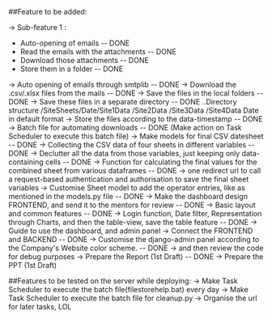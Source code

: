##Feature to be added:

-> Sub-feature 1 : 

 - Auto-opening of emails -- DONE
 - Read the emails with the attachments -- DONE
 - Download those attachments -- DONE
 - Store them in a folder -- DONE

-> Auto opening of emails through smtplib  -- DONE
-> Download the .csv/.xlsx files from the mails -- DONE
-> Save the files in the local folders -- DONE
-> Save these files in a separate directory -- DONE
    ..Directory structure
    /SiteSheets/Date/Site1Data
                    /Site2Data
                    /Site3Data
                    /Site4Data
                Date in default format
-> Store the files according to the data-timestamp -- DONE
-> Batch file for automating downloads -- DONE
   (Make action on Task Scheduler to execute this batch file)
-> Make models for final CSV datesheet -- DONE
-> Collecting the CSV data of four sheets in different variables -- DONE
-> Declutter all the data from those variables, just keeping only data-containing cells -- DONE
-> Function for calculating the final values for the combined sheet from various dataframes -- DONE
-> one redirect url to call a request-based authentication and authorisation to save the final sheet variables
-> Customise Sheet model to add the operator entries, like as mentioned in the models.py file -- DONE
-> Make the dashboard design FRONTEND, and send it to the mentors for review -- DONE
    -> Basic layout and common features -- DONE
    -> Login function, Date filter, Representation through Charts, and then the table-view, save the table feature -- DONE
    -> Guide to use the dashboard, and admin panel
-> Connect the FRONTEND and BACKEND -- DONE
-> Customise the django-admin panel according to the Company's Website color scheme. -- DONE
-> and then review the code for debug purposes
-> Prepare the Report (1st Draft) -- DONE
-> Prepare the PPT (1st Draft)

##Features to be tested on the server while deploying:
-> Make Task Scheduler to execute the batch file(filestorehelp.bat) every day
-> Make Task Scheduler to execute the batch file for cleanup.py
-> Organise the url for later tasks, LOL